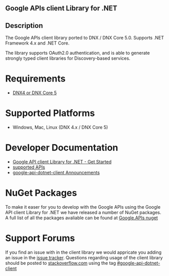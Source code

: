 ## Google APIs client Library for .NET  ##

## Description ##
The Google APIs client library ported to DNX / DNX Core 5.0. Supports .NET Framework 4.x and .NET Core.

The library supports OAuth2.0 authentication, and is able to generate strongly typed client libraries for Discovery-based services.

Requirements 
=================================
* [DNX4 or DNX Core 5](https://github.com/aspnet/DNX)

Supported Platforms
=================================

* Windows, Mac, Linux (DNX 4.x / DNX Core 5)

Developer Documentation
=================================

* [Google API client Library for .NET - Get Started](https://developers.google.com/api-client-library/dotnet/get_started)
* [supported APIs](https://developers.google.com/api-client-library/dotnet/apis/)
* [google-api-dotnet-client Announcements](http://google-api-dotnet-client.blogspot.dk/)

NuGet Packages
=================================

To make it easer for you to develop with the Google APIs using the Google API client Library for .NET we have released a number of NuGet packages. A full list of all the packages avaliable can be found at [Google.APIs nuget](https://www.nuget.org/packages?q=google+vnext&prerelease=true&sortOrder=relevance)

Support Forums
=================================
If you find an issue with in the client library we would appricate you adding an issue in the [issue tracker](https://github.com/google/google-api-dotnet-client/issues).
Questions regarding usage of the client library should be posted to [stackoverflow.com](http://stackoverflow.com/)  using the tag [#google-api-dotnet-client](http://stackoverflow.com/questions/tagged/google-api-dotnet-client)
